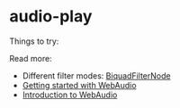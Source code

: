 audio-play
==========

Things to try:


Read more:
* Different filter modes: [BiquadFilterNode](https://developer.mozilla.org/en-US/docs/Web/API/BiquadFilterNode)
* [Getting started with WebAudio](http://creativejs.com/resources/web-audio-api-getting-started/)
* [Introduction to WebAudio](http://www.html5rocks.com/en/tutorials/webaudio/intro/)